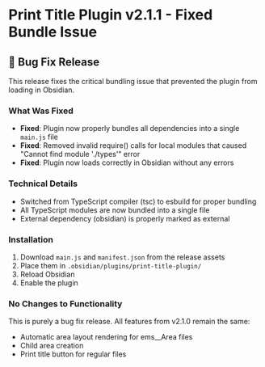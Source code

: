 # Print Title Plugin v2.1.1 - Fixed Bundle Issue

## 🐛 Bug Fix Release

This release fixes the critical bundling issue that prevented the plugin from loading in Obsidian.

### What Was Fixed

- **Fixed**: Plugin now properly bundles all dependencies into a single `main.js` file
- **Fixed**: Removed invalid require() calls for local modules that caused "Cannot find module './types'" error
- **Fixed**: Plugin now loads correctly in Obsidian without any errors

### Technical Details

- Switched from TypeScript compiler (tsc) to esbuild for proper bundling
- All TypeScript modules are now bundled into a single file
- External dependency (obsidian) is properly marked as external

### Installation

1. Download `main.js` and `manifest.json` from the release assets
2. Place them in `.obsidian/plugins/print-title-plugin/`
3. Reload Obsidian
4. Enable the plugin

### No Changes to Functionality

This is purely a bug fix release. All features from v2.1.0 remain the same:
- Automatic area layout rendering for ems__Area files
- Child area creation
- Print title button for regular files